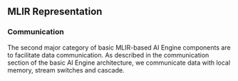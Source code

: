 <!---//===- README.md --------------------------*- Markdown -*-===//
//
// This file is licensed under the Apache License v2.0 with LLVM Exceptions.
// See https://llvm.org/LICENSE.txt for license information.
// SPDX-License-Identifier: Apache-2.0 WITH LLVM-exception
//
// Copyright (C) 2022, Advanced Micro Devices, Inc.
// 
//===----------------------------------------------------------------------===//-->

## MLIR Representation

### Communication
The second major category of basic MLIR-based AI Engine components are to facilitate data communication. As described in the communication section of the basic AI Engine architecture, we communicate data with local memory, stream switches and cascade. 